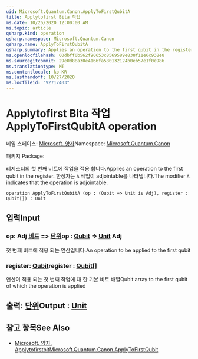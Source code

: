 ```yaml
---
uid: Microsoft.Quantum.Canon.ApplyToFirstQubitA
title: Applytofirst Bita 작업
ms.date: 10/26/2020 12:00:00 AM
ms.topic: article
qsharp.kind: operation
qsharp.namespace: Microsoft.Quantum.Canon
qsharp.name: ApplyToFirstQubitA
qsharp.summary: Applies an operation to the first qubit in the register. The modifier `A` indicates that the operation is adjointable.
ms.openlocfilehash: 00dbff0b562f90653c8569589e838f11e6c938e8
ms.sourcegitcommit: 29e0d88a30e4166fa580132124b0eb57e1f0e986
ms.translationtype: MT
ms.contentlocale: ko-KR
ms.lasthandoff: 10/27/2020
ms.locfileid: "92717403"
---
```

# <a name="applytofirstqubita-operation"></a><span data-ttu-id="bc28c-102">Applytofirst Bita 작업</span><span class="sxs-lookup"><span data-stu-id="bc28c-102">ApplyToFirstQubitA operation</span></span>

<span data-ttu-id="bc28c-103">네임 스페이스: [Microsoft. 양자](xref:Microsoft.Quantum.Canon)</span><span class="sxs-lookup"><span data-stu-id="bc28c-103">Namespace: [Microsoft.Quantum.Canon](xref:Microsoft.Quantum.Canon)</span></span>

<span data-ttu-id="bc28c-104">패키지 [](https://nuget.org/packages/)</span><span class="sxs-lookup"><span data-stu-id="bc28c-104">Package: [](https://nuget.org/packages/)</span></span>


<span data-ttu-id="bc28c-105">레지스터의 첫 번째 비트에 작업을 적용 합니다.</span><span class="sxs-lookup"><span data-stu-id="bc28c-105">Applies an operation to the first qubit in the register.</span></span>
<span data-ttu-id="bc28c-106">한정자는 `A` 작업이 adjointable를 나타냅니다.</span><span class="sxs-lookup"><span data-stu-id="bc28c-106">The modifier `A` indicates that the operation is adjointable.</span></span>

```qsharp
operation ApplyToFirstQubitA (op : (Qubit => Unit is Adj), register : Qubit[]) : Unit
```


## <a name="input"></a><span data-ttu-id="bc28c-107">입력</span><span class="sxs-lookup"><span data-stu-id="bc28c-107">Input</span></span>

### <a name="op--qubit--unit-adj"></a><span data-ttu-id="bc28c-108">op: Adj [비트](xref:microsoft.quantum.lang-ref.qubit) => [단위](xref:microsoft.quantum.lang-ref.unit)</span><span class="sxs-lookup"><span data-stu-id="bc28c-108">op : [Qubit](xref:microsoft.quantum.lang-ref.qubit) => [Unit](xref:microsoft.quantum.lang-ref.unit) Adj</span></span>

<span data-ttu-id="bc28c-109">첫 번째 비트에 적용 되는 연산입니다.</span><span class="sxs-lookup"><span data-stu-id="bc28c-109">An operation to be applied to the first qubit</span></span>


### <a name="register--qubit"></a><span data-ttu-id="bc28c-110">register: [Qubit](xref:microsoft.quantum.lang-ref.qubit)</span><span class="sxs-lookup"><span data-stu-id="bc28c-110">register : [Qubit](xref:microsoft.quantum.lang-ref.qubit)[]</span></span>

<span data-ttu-id="bc28c-111">연산이 적용 되는 첫 번째 작업에 대 한 기본 비트 배열</span><span class="sxs-lookup"><span data-stu-id="bc28c-111">Qubit array to the first qubit of which the operation is applied</span></span>



## <a name="output--unit"></a><span data-ttu-id="bc28c-112">출력: [단위](xref:microsoft.quantum.lang-ref.unit)</span><span class="sxs-lookup"><span data-stu-id="bc28c-112">Output : [Unit](xref:microsoft.quantum.lang-ref.unit)</span></span>



## <a name="see-also"></a><span data-ttu-id="bc28c-113">참고 항목</span><span class="sxs-lookup"><span data-stu-id="bc28c-113">See Also</span></span>

- [<span data-ttu-id="bc28c-114">Microsoft. 양자. Applytofirstbit</span><span class="sxs-lookup"><span data-stu-id="bc28c-114">Microsoft.Quantum.Canon.ApplyToFirstQubit</span></span>](xref:Microsoft.Quantum.Canon.ApplyToFirstQubit)
